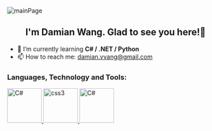 ![mainPage](https://user-images.githubusercontent.com/116505961/197438107-c3bec6bd-bbca-4dd5-b66e-03ee565205a0.jpg)
<h2 align="center">I'm Damian Wang. Glad to see you here!👋</h2>

- 🌱 I’m currently learning **C# / .NET / Python**
- 📫 How to reach me: damian.vvang@gmail.com

<h3 align="left">Languages, Technology and Tools:</h3>

<p align="left"> <a href="https://www.w3schools.com/cs/index.php/" target="_blank" rel="noreferrer"> <img src="https://seeklogo.com/images/C/c-sharp-c-logo-02F17714BA-seeklogo.com.png" alt="C#" width="80" height="80"/> </a> <a href="http://www.w3schools.me/aspnetcore/asp-net-core-tutorial" target="_blank" rel="noreferrer"> <img src="https://upload.wikimedia.org/wikipedia/commons/thumb/e/ee/.NET_Core_Logo.svg/768px-.NET_Core_Logo.svg.png" alt="css3" width="80" height="80"/> </a> <a href="https://www.w3schools.com/js/" target="_blank" rel="noreferrer"> <img src="https://seeklogo.com/images/O/ottawa-js-logo-394DB38073-seeklogo.com.png" alt="C#" width="80" height="80"/> </a> 

<!--
**damian-vvang/damian-vvang** is a ✨ _special_ ✨ repository because its `README.md` (this file) appears on your GitHub profile.

Here are some ideas to get you started:

- 🔭 I’m currently working on ...
- 🌱 I’m currently learning ...
- 👯 I’m looking to collaborate on ...
- 🤔 I’m looking for help with ...
- 💬 Ask me about ...
- 📫 How to reach me: ...
- 😄 Pronouns: ...
- ⚡ Fun fact: ...
-->
